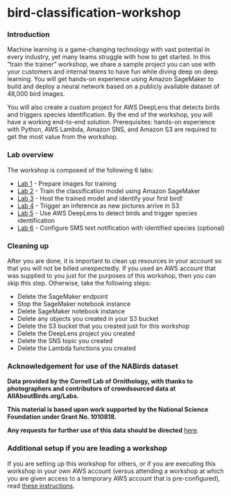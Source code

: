 # bird-classification-workshop

### Introduction
Machine learning is a game-changing technology with vast potential in every industry, yet many teams struggle with how to get started. In this “train the trainer” workshop, we share a sample project you can use with your customers and internal teams to have fun while diving deep on deep learning. You will get hands-on experience using Amazon SageMaker to build and deploy a neural network based on a publicly available dataset of 48,000 bird images.

You will also create a custom project for AWS DeepLens that detects birds and triggers species identification. By the end of the workshop, you will have a working end-to-end solution. Prerequisites: hands-on experience with Python, AWS Lambda, Amazon SNS, and Amazon S3 are required to get the most value from the workshop.

### Lab overview

The workshop is composed of the following 6 labs:

* [Lab 1](docs/lab1-image-prep.md) - Prepare images for training
* [Lab 2](docs/lab2-train-model.md) - Train the classification model using Amazon SageMaker
* [Lab 3](docs/lab3-host-model.md) - Host the trained model and identify your first bird!
* [Lab 4](docs/lab4-trigger-inference-from-s3.md) - Trigger an inference as new pictures arrive in S3
* [Lab 5](docs/lab5-deeplens-detect-and-classify.md) - Use AWS DeepLens to detect birds and trigger species identification
* [Lab 6](docs/lab6-text-notification.md) - Configure SMS text notification with identified species (optional)

### Cleaning up

After you are done, it is important to clean up resources in your account so that you will not be billed unexpectedly.  If you used an AWS account that was supplied to you just for the purposes of this workshop, then you can skip this step.  Otherwise, take the following steps:

* Delete the SageMaker endpoint
* Stop the SageMaker notebook instance
* Delete SageMaker notebook instance
* Delete any objects you created in your S3 bucket
* Delete the S3 bucket that you created just for this workshop
* Delete the DeepLens project you created
* Delete the SNS topic you created
* Delete the Lambda functions you created

### Acknowledgement for use of the NABirds dataset

**Data provided by the Cornell Lab of Ornithology, with thanks to photographers and contributors of crowdsourced data at AllAboutBirds.org/Labs.**

**This material is based upon work supported by the National Science Foundation under Grant No. 1010818.**

**Any requests for further use of this data should be directed** [here](http://dl.allaboutbirds.org/nabirds).

### Additional setup if you are leading a workshop

If you are setting up this workshop for others, or if you are executing this workshop in your own AWS account (versus attending a workshop at which you are given access to a temporary AWS account that is pre-configured), read [these instructions](docs/lab0-environment.md).
